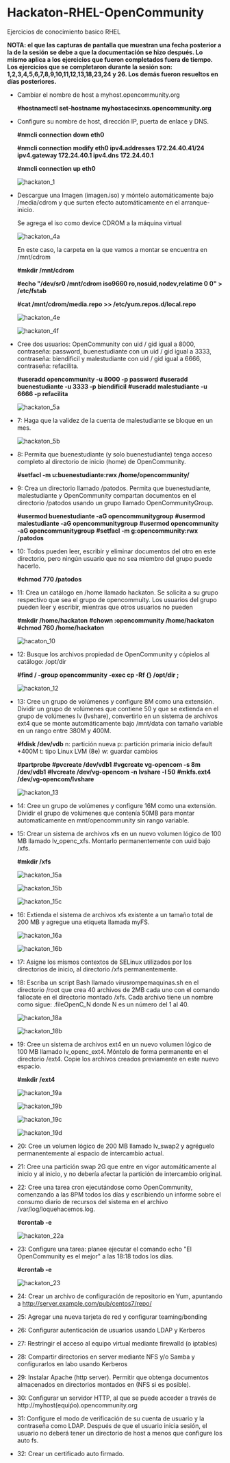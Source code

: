 # Hackaton-RHEL-OpenCommunity
Ejercicios de conocimiento basico RHEL

**NOTA: el que las capturas de pantalla que muestran una fecha posterior a la de la sesión se debe a que la documentación se hizo después. Lo mismo aplica a los ejercicios que fueron completados fuera de tiempo. Los ejercicios que se completaron durante la sesión son: 1,2,3,4,5,6,7,8,9,10,11,12,13,18,23,24 y 26. Los demás fueron resueltos en días posteriores.**

* Cambiar el nombre de host a myhost.opencommunity.org 

     **#hostnamectl set-hostname myhostacecinxs.opencommunity.org**

* Configure su nombre de host, dirección IP, puerta de enlace y DNS.

     **#nmcli connection down eth0**

     **#nmcli connection modify eth0 ipv4.addresses 172.24.40.41/24 ipv4.gateway 172.24.40.1 ipv4.dns 172.24.40.1**
     
     **#nmcli connection up eth0**
     
     ![hackaton_1](https://user-images.githubusercontent.com/40834361/44108447-0d1ba6dc-9fc0-11e8-9d65-1c979eafa7d3.png)
     
     
* Descargue una Imagen (imagen.iso) y móntelo automáticamente bajo /media/cdrom y que surten efecto automáticamente en el arranque-inicio. 

     Se agrega el iso como device CDROM a la máquina virtual
     
     ![hackaton_4a](https://user-images.githubusercontent.com/40834361/44108932-67afd91e-9fc1-11e8-9303-0b72bba49c68.png)
     
     En este caso, la carpeta en la que vamos a montar se encuentra en /mnt/cdrom     
     
     **#mkdir /mnt/cdrom**
     
     **#echo "/dev/sr0 /mnt/cdrom iso9660 ro,nosuid,nodev,relatime 0 0" > /etc/fstab**
     
     **#cat /mnt/cdrom/media.repo >> /etc/yum.repos.d/local.repo**
     
     ![hackaton_4e](https://user-images.githubusercontent.com/40834361/44108936-67f852fc-9fc1-11e8-9596-2bcad3fd5970.png)
     
     ![hackaton_4f](https://user-images.githubusercontent.com/40834361/44108937-6816e7d0-9fc1-11e8-8392-7e0af6cfd07f.png)
     
 * Cree dos usuarios: OpenCommunity con uid / gid igual a 8000, contraseña: password, buenestudiante con un uid / gid igual a  3333, contraseña: biendificil  y malestudiante con uid / gid igual a 6666, contraseña: refacilita. 
 
    **#useradd opencommunity -u 8000 -p password**
    **#useradd buenestudiante -u 3333 -p biendificil**
    **#useradd malestudiante -u 6666 -p refacilita**
 
    ![hackaton_5a](https://user-images.githubusercontent.com/40834361/44109537-ec401418-9fc2-11e8-886d-5efa3e2f4562.png)
 
 * 7:  Haga que la validez de la cuenta de malestudiante se bloque en un mes.
 
     ![hackaton_5b](https://user-images.githubusercontent.com/40834361/44109709-53bec256-9fc3-11e8-8681-f012b61d7c50.png)
     
 * 8: Permita que buenestudiante (y solo buenestudiante) tenga acceso completo al directorio de inicio (home) de OpenCommunity.
     
     **#setfacl -m u:buenestudiante:rwx /home/opencommunity/**

* 9: Crea un directorio llamado /patodos. Permita que buenestudiante, malestudiante y OpenCommunity compartan documentos en el directorio /patodos usando un grupo llamado OpenCommunityGroup. 
    
     **#usermod buenestudiante -aG opencommunitygroup**
     **#usermod malestudiante -aG opencommunitygroup**
     **#usermod opencommunity -aG opencommunitygroup**
     **#setfacl -m g:opencommunity:rwx /patodos**
     

* 10: Todos pueden leer, escribir y eliminar documentos del otro en este directorio, pero ningún usuario que no sea miembro del grupo puede hacerlo.

     **#chmod 770 /patodos**
     
* 11: Crea un catálogo en /home llamado hackaton. Se solicita a su grupo respectivo que sea el grupo de opencommuity. Los usuarios del grupo pueden leer y escribir, mientras que otros usuarios no pueden
     
     **#mkdir /home/hackaton**
     **#chown :opencommunity /home/hackaton**
     **#chmod 760 /home/hackaton**
     
     ![hacaton_10](https://user-images.githubusercontent.com/40834361/44064038-c87b1f2c-9f28-11e8-8c10-4d5e20674dca.png)
     
* 12: Busque los archivos propiedad de OpenCommunity y cópielos al catálogo: /opt/dir
     
     **#find / -group opencommunity -exec cp -Rf {} /opt/dir \;**
     
     ![hackaton_12](https://user-images.githubusercontent.com/40834361/44064039-c8922dfc-9f28-11e8-957d-e9065e02c86f.png)
     
* 13: Cree un grupo de volúmenes y configure 8M como una extensión. Dividir un grupo de volúmenes que contiene 50 y que se extienda en el grupo de volúmenes lv (lvshare), convertirlo en un sistema de archivos ext4 que se monte automáticamente bajo /mnt/data con tamaño variable en un rango entre 380M y 400M.

     **#fdisk /dev/vdb**
      n: partición nueva
      p: partición primaria
      inicio default
      +400M
      t: tipo Linux LVM (8e)
      w: guardar cambios
      
     **#partprobe**
     **#pvcreate /dev/vdb1**
     **#vgcreate vg-opencom -s 8m /dev/vdb1**
     **#lvcreate /dev/vg-opencom -n lvshare -l 50**
     **#mkfs.ext4 /dev/vg-opencom/lvshare**
     
     ![hackaton_13](https://user-images.githubusercontent.com/40834361/44064040-c8c9098a-9f28-11e8-9d32-9bc015f8155b.png)
     
* 14: Cree un grupo de volúmenes y configure 16M como una extensión. Dividir el grupo de volúmenes que contenía 50MB para montar  automaticamente en mnt/opencommunity sin rango variable.
    

* 15: Crear un sistema de archivos xfs en un nuevo volumen lógico de 100 MB llamado lv_openc_xfs. Montarlo permanentemente con uuid bajo /xfs.
    
    **#mkdir /xfs**
    
    ![hackaton_15a](https://user-images.githubusercontent.com/40834361/44172419-c7152d00-a0a2-11e8-999a-fcca0b9b7f4b.png)
    
    ![hackaton_15b](https://user-images.githubusercontent.com/40834361/44172420-c7152d00-a0a2-11e8-850a-37b37c21d05b.png)
    
    ![hackaton_15c](https://user-images.githubusercontent.com/40834361/44172422-c7152d00-a0a2-11e8-9cf5-374507ca2392.png)

* 16: Extienda el sistema de archivos xfs existente a un tamaño total de 200 MB y agregue una etiqueta llamada myFS.

    ![hackaton_16a](https://user-images.githubusercontent.com/40834361/44172858-fd06e100-a0a3-11e8-86ac-40a4e7af45fe.png)
    
    ![hackaton_16b](https://user-images.githubusercontent.com/40834361/44172859-fd9f7780-a0a3-11e8-8465-1f84593b40d2.png)

* 17: Asigne los mismos contextos de SELinux utilizados por los directorios de inicio, al directorio /xfs permanentemente.



* 18: Escriba un script Bash llamado virusrompemaquinas.sh en el directorio /root que crea 40 archivos de 2MB cada uno con el comando fallocate en el directorio montado /xfs. Cada archivo tiene un nombre como sigue: .fileOpenC_N donde N es un número del 1 al 40.
    
    ![hackaton_18a](https://user-images.githubusercontent.com/40834361/44174039-6c320480-a0a7-11e8-9bd1-2dd5c4b85b07.png)
    
    ![hackaton_18b](https://user-images.githubusercontent.com/40834361/44174040-6c320480-a0a7-11e8-84ed-7f962be496f8.png)
    
* 19: Cree un sistema de archivos ext4 en un nuevo volumen lógico de 100 MB llamado lv_openc_ext4. Móntelo de forma permanente en el directorio /ext4. Copie los archivos creados previamente en este nuevo espacio.
    
    **#mkdir /ext4**
   
   ![hackaton_19a](https://user-images.githubusercontent.com/40834361/44174751-b0be9f80-a0a9-11e8-8a66-e68862856877.png)
    
   ![hackaton_19b](https://user-images.githubusercontent.com/40834361/44174753-b0be9f80-a0a9-11e8-94df-9118d53a1008.png)
   
   ![hackaton_19c](https://user-images.githubusercontent.com/40834361/44174754-b0be9f80-a0a9-11e8-97d1-34c48c9ff3d0.png)
    
   ![hackaton_19d](https://user-images.githubusercontent.com/40834361/44174756-b0be9f80-a0a9-11e8-81ff-01b1c6e88f39.png)
    
* 20: Cree un volumen lógico de 200 MB llamado lv_swap2 y agréguelo permanentemente al espacio de intercambio actual.
    
    
    
* 21: Cree una partición swap 2G que entre en vigor automáticamente al inicio y al inicio, y no debería afectar la partición de intercambio original.


* 22: Cree una tarea cron ejecutándose como OpenCommunity, comenzando a las 8PM todos los días y escribiendo un informe sobre el consumo diario de recursos del sistema en el archivo /var/log/loquehacemos.log.

    **#crontab -e**
    
    ![hackaton_22a](https://user-images.githubusercontent.com/40834361/44176333-06e21180-a0af-11e8-884c-ef10ad511ca0.png)

* 23: Configure una tarea: planee ejecutar el comando echo "El OpenCommunity es el mejor" a las 18:18 todos los días.


    **#crontab -e**
    
    ![hackaton_23](https://user-images.githubusercontent.com/40834361/44176455-7bb54b80-a0af-11e8-97f4-0a8ee43588d2.png)
    

* 24: Crear un archivo de configuración de repositorio en Yum, apuntando a http://server.example.com/pub/centos7/repo/



* 25: Agregar una nueva tarjeta de red y configurar teaming/bonding



* 26: Configurar autenticación de usuarios usando LDAP y Kerberos



* 27: Restringir el acceso al equipo virtual mediante firewalld (o iptables)



* 28: Compartir directorios en server mediante NFS y/o Samba y configurarlos en labo usando Kerberos



* 29: Instalar  Apache (http server). Permitir que obtenga documentos almacenados en directorios montados en (NFS si es posible).



* 30: Configurar un servidor HTTP, al que se puede acceder a través de http://myhost(equiṕo).opencommunity.org



* 31: Configure el modo de verificación de su cuenta de usuario y la contraseña como LDAP. Después de que el usuario inicia sesión, el usuario no deberá tener un directorio de host a menos que configure los auto fs.



* 32: Crear un certificado auto firmado.








